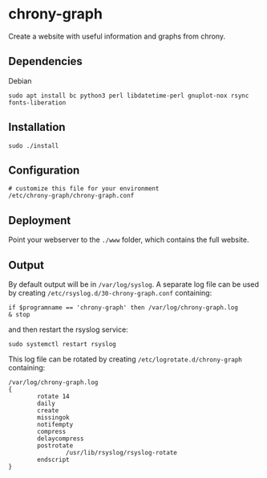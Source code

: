 # chrony-graph

Create a website with useful information and graphs from chrony.

## Dependencies
Debian
```
sudo apt install bc python3 perl libdatetime-perl gnuplot-nox rsync fonts-liberation
```

## Installation
```
sudo ./install
```

## Configuration
```
# customize this file for your environment
/etc/chrony-graph/chrony-graph.conf
```

## Deployment
Point your webserver to the `./www` folder, which contains the full website.

## Output
By default output will be in `/var/log/syslog`.
A separate log file can be used by creating `/etc/rsyslog.d/30-chrony-graph.conf` containing:
```
if $programname == 'chrony-graph' then /var/log/chrony-graph.log
& stop
```
and then restart the rsyslog service:
```
sudo systemctl restart rsyslog
```
This log file can be rotated by creating `/etc/logrotate.d/chrony-graph` containing:
```
/var/log/chrony-graph.log
{
        rotate 14
        daily
        create
        missingok
        notifempty
        compress
        delaycompress
        postrotate
                /usr/lib/rsyslog/rsyslog-rotate
        endscript
}

```
